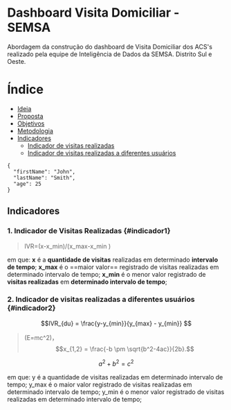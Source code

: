 # Dashboard Visita Domiciliar - SEMSA

Abordagem da construção do dashboard de Visita Domiciliar dos ACS's realizado pela equipe de Inteligência de Dados da SEMSA. Distrito Sul e Oeste.


# Índice
- [Ideia](#ideia)
- [Proposta](#proposta)
- [Objetivos](#objetivos)
- [Metodologia](#metodologia)
- [Indicadores](#indicadores)
  - [Indicador de visitas realizadas](#indicador1) 
  - [Indicador de visitas realizadas a diferentes usuários](#indicador2)


``` 
{
  "firstName": "John",
  "lastName": "Smith", 
  "age": 25
} 
```


## Indicadores <a id=#indicadores></a>

### 1. Indicador de Visitas Realizadas {#indicador1}

> IVR=(x-x_min)/(x_max-x_min ) 

em que:
**x** é a **quantidade de visitas** realizadas em determinado **intervalo de tempo**;
**x_max** é o ==maior valor== registrado de visitas realizadas em determinado intervalo de tempo;
**x_min** é o menor valor registrado de **visitas realizadas** em **determinado intervalo de tempo**;

### 2. Indicador de visitas realizadas a diferentes usuários {#indicador2}

```math
IVR_{du} = \frac{y-y_{min}}{y_{max} - y_{min}} 
```


> \(E=mc^2\)，$$x_{1,2} = \frac{-b \pm \sqrt{b^2-4ac}}{2b}.$$

$$
a^2+b^2=c^2
$$

em que:
y é a quantidade de visitas realizadas em determinado intervalo de tempo;
y_max é o maior valor registrado de visitas realizadas em determinado intervalo de tempo;
y_min é o menor valor registrado de visitas realizadas em determinado intervalo de tempo;
